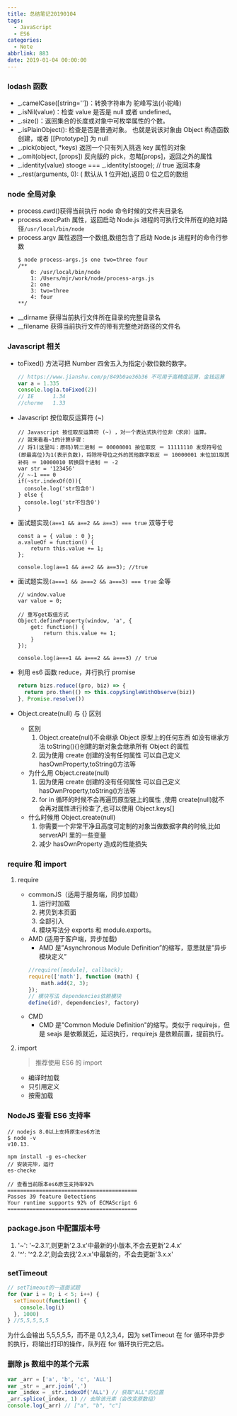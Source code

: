 ```yaml
---
title: 总结笔记20190104
tags:
  - JavaScript
  - ES6
categories:
  - Note
abbrlink: 883
date: 2019-01-04 00:00:00
---
```


### lodash 函数

- \_.camelCase([string=''])：转换字符串为 驼峰写法(小驼峰)
- \_.isNil(value)：检查 value 是否是 null 或者 undefined。
- \_.size()：返回集合的长度或对象中可枚举属性的个数。
- \_.isPlainObject(): 检查是否是普通对象。 也就是说该对象由 Object 构造函数创建，或者 [[Prototype]] 为 null
- \_.pick(object, \*keys) 返回一个只有列入挑选 key 属性的对象
- \_.omit(object, [props]) 反向版的 pick，忽略[props]，返回之外的属性
- _.identity(value) stooge === _.identity(stooge); // true 返回本身
- \_.rest(arguments, 0): ( 默认从 1 位开始),返回 0 位之后的数组

### node 全局对象

- process.cwd()获得当前执行 node 命令时候的文件夹目录名
- process.execPath 属性，返回启动 Node.js 进程的可执行文件所在的绝对路径`/usr/local/bin/node`
- process.argv 属性返回一个数组,数组包含了启动 Node.js 进程时的命令行参数
  ```
  $ node process-args.js one two=three four
  /**
      0: /usr/local/bin/node
      1: /Users/mjr/work/node/process-args.js
      2: one
      3: two=three
      4: four
  **/
  ```
- \_\_dirname 获得当前执行文件所在目录的完整目录名
- \_\_filename 获得当前执行文件的带有完整绝对路径的文件名

### Javascript 相关

- toFixed() 方法可把 Number 四舍五入为指定小数位数的数字。
  ```js
  // https://www.jianshu.com/p/849b0ae36b36 不可用于高精度运算，金钱运算
  var a = 1.335
  console.log(a.toFixed(2))
  // IE      1.34
  //chorme   1.33
  ```
- Javascript 按位取反运算符 (~)
  ```
  // Javascript 按位取反运算符 (~) ，对一个表达式执行位非（求非）运算。
  // 就来看看~1的计算步骤：
  // 将1(这里叫：原码)转二进制 ＝ 00000001 按位取反 ＝ 11111110 发现符号位(即最高位)为1(表示负数)，将除符号位之外的其他数字取反 ＝ 10000001 末位加1取其补码 ＝ 10000010 转换回十进制 ＝ -2
  var str = '123456'
  // ~-1 === 0
  if(~str.indexOf(0)){
    console.log('str包含0')
  } else {
    console.log('str不包含0')
  }
  ```
- 面试题实现`(a==1 && a==2 && a==3) === true` 双等于号

  ```
  const a = { value : 0 };
  a.valueOf = function() {
      return this.value += 1;
  };

  console.log(a==1 && a==2 && a==3); //true
  ```

- 面试题实现`(a===1 && a===2 && a===3) === true` 全等

  ```
  // window.value
  var value = 0;

  // 重写get取值方式
  Object.defineProperty(window, 'a', {
      get: function() {
          return this.value += 1;
      }
  });

  console.log(a===1 && a===2 && a===3) // true
  ```

- 利用 es6 函数 reduce，并行执行 promise
  ```js
  return bizs.reduce((pro, biz) => {
    return pro.then(() => this.copySingleWithObserve(biz))
  }, Promise.resolve())
  ```
- Object.create(null) 与 {} 区别
  - 区别
    1. Object.create(null)不会继承 Object 原型上的任何东西 如没有继承方法 toString(){}创建的新对象会继承所有 Object 的属性
    2. 因为使用 create 创建的没有任何属性 可以自己定义 hasOwnProperty,toString()方法等
  - 为什么用 Object.create(null)
    1. 因为使用 create 创建的没有任何属性 可以自己定义 hasOwnProperty,toString()方法等
    2. for in 循环的时候不会再遍历原型链上的属性 ,使用 create(null)就不会再对属性进行检查了,也可以使用 Object.keys[]
  - 什么时候用 Object.create(null)
    1. 你需要一个非常干净且高度可定制的对象当做数据字典的时候,比如 serverAPI 里的一些变量
    2. 减少 hasOwnProperty 造成的性能损失

### require 和 import

1. require
   - commonJS（适用于服务端，同步加载）
     1. 运行时加载
     2. 拷贝到本页面
     3. 全部引入
     4. 模块写法分 exports 和 module.exports。
   - AMD (适用于客户端，异步加载)
     - AMD 是”Asynchronous Module Definition”的缩写，意思就是”异步模块定义”
     ```js
     //require([module], callback);
     require(['math'], function (math) {
         math.add(2, 3);
     });
     // 模块写法 dependencies依赖模块
     define(id?, dependencies?, factory)
     ```
   - CMD
     - CMD 是"Common Module Definition"的缩写。类似于 requirejs，但是 seajs 是依赖就近，延迟执行，requirejs 是依赖前置，提前执行。
2. import

   > 推荐使用 ES6 的 import

   - 编译时加载
   - 只引用定义
   - 按需加载

### NodeJS 查看 ES6 支持率

```
// nodejs 8.0以上支持原生es6方法
$ node -v
v10.13.

npm install -g es-checker
// 安装完毕，运行
es-checke

// 查看当前版本es6原生支持率92%
=========================================
Passes 39 feature Detections
Your runtime supports 92% of ECMAScript 6
=========================================
```

### package.json 中配置版本号

1. '~': '~2.3.1',则更新'2.3.x'中最新的小版本,不会去更新'2.4.x'
2. '^': '^2.2.2',则会去找'2.x.x'中最新的，不会去更新'3.x.x'

### setTimeout

```js
// setTimeout的一道面试题
for (var i = 0; i < 5; i++) {
  setTimeout(function() {
    console.log(i)
  }, 1000)
} //5,5,5,5,5
```

为什么会输出 5,5,5,5,5，而不是 0,1,2,3,4，因为 setTimeout 在 for 循环中异步的执行，将输出打印的操作，队列在 for 循环执行完之后。

### 删除 js 数组中的某个元素

```js
var _arr = ['a', 'b', 'c', 'ALL']
var _str = _arr.join(',')
var _index = _str.indexOf('ALL') // 获取"ALL"的位置
_arr.splice(_index, 1) // 去除该元素（会改变原数组）
console.log(_arr) // ["a", "b", "c"]
```

